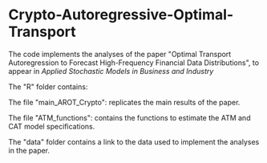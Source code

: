 # Crypto-Autoregressive-Optimal-Transport
The code implements the analyses of the paper "Optimal Transport Autoregression to Forecast High-Frequency Financial Data Distributions", to appear in _Applied Stochastic Models in Business and Industry_


The "R" folder contains:

The file "main_AROT_Crypto": replicates the main results of the paper.

The file "ATM_functions": contains the functions to estimate the ATM and CAT model specifications.

The "data" folder contains a link to the data used to implement the analyses in the paper.


